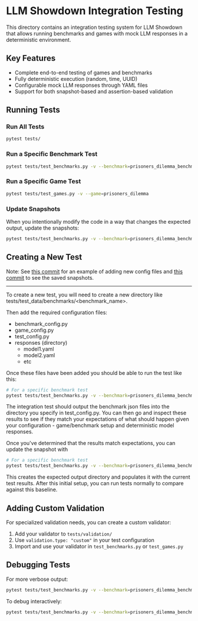 # LLM Showdown Integration Testing

This directory contains an integration testing system for LLM Showdown that allows running benchmarks and games with mock LLM responses in a deterministic environment.

## Key Features

- Complete end-to-end testing of games and benchmarks
- Fully deterministic execution (random, time, UUID)
- Configurable mock LLM responses through YAML files
- Support for both snapshot-based and assertion-based validation

## Running Tests

### Run All Tests

```bash
pytest tests/
```

### Run a Specific Benchmark Test

```bash
pytest tests/test_benchmarks.py -v --benchmark=prisoners_dilemma_benchmark
```

### Run a Specific Game Test

```bash
pytest tests/test_games.py -v --game=prisoners_dilemma
```

### Update Snapshots

When you intentionally modify the code in a way that changes the expected output, update the snapshots:

```bash
pytest tests/test_benchmarks.py -v --benchmark=prisoners_dilemma_benchmark --update-snapshots
```

## Creating a New Test
Note: See [this commit](https://github.com/jmogielnicki/llmshowdown/commit/ab88ebdcfaa6cb7ce5c0338711f2fa07446ce574) for an example of adding new config files and [this commit](https://github.com/jmogielnicki/llmshowdown/commit/6b6c23f164a7b603830331758bcdf692f430b2fa) to see the saved snapshots.

__________________

To create a new test, you will need to create a new directory like tests/test_data/benchmarks/<benchmark_name>.

Then add the required configuration files:
- benchmark_config.py
- game_config.py
- test_config.py
- responses (directory)
  - model1.yaml
  - model2.yaml
  - etc

Once these files have been added you should be able to run the test like this:

```bash
# For a specific benchmark test
pytest tests/test_benchmarks.py -v --benchmark=prisoners_dilemma_benchmark
```

The integration test should output the benchmark json files into the directory you specify in test_config.py.  You can then go and inspect these results to see if they match your expectations of what should happen given your configuration - game/benchmark setup and deterministic model responses.

Once you've determined that the results match expectations, you can update the snapshot with

```bash
# For a specific benchmark test
pytest tests/test_benchmarks.py -v --benchmark=prisoners_dilemma_benchmark --update-snapshots
```

This creates the expected output directory and populates it with the current test results. After this initial setup, you can run tests normally to compare against this baseline.

## Adding Custom Validation

For specialized validation needs, you can create a custom validator:

1. Add your validator to `tests/validation/`
2. Use `validation.type: "custom"` in your test configuration
3. Import and use your validator in `test_benchmarks.py` or `test_games.py`

## Debugging Tests

For more verbose output:

```bash
pytest tests/test_benchmarks.py -v --benchmark=prisoners_dilemma_benchmark --log-cli-level=DEBUG
```

To debug interactively:

```bash
pytest tests/test_benchmarks.py -v --benchmark=prisoners_dilemma_benchmark --pdb
```